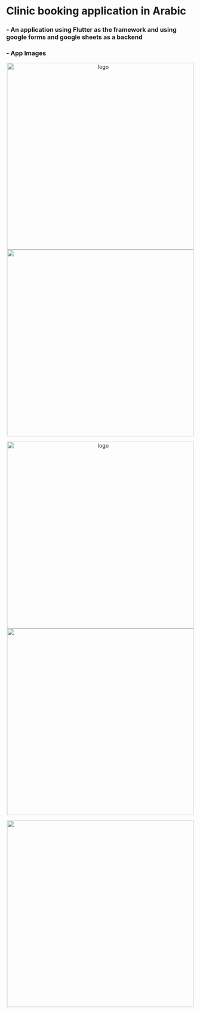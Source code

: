 # Clinic booking application in Arabic

### - An application using Flutter as the framework and using google forms and google sheets as a backend

### - App Images
<p align="center">
<img src="https://user-images.githubusercontent.com/58824775/212295260-6b3b3afd-b5a9-405a-8643-c4475176cb9b.jpg" alt="logo" height="500"> <img src="https://user-images.githubusercontent.com/58824775/212305532-b761f0c7-4d4f-4618-bfd1-a15cb7cfe539.jpg" height="500">
</p>

<p align="center">
<img src="https://user-images.githubusercontent.com/58824775/212305857-3a72921c-7a91-4b3b-aa0f-f2244ad79834.jpg" alt="logo" height="500"> <img src="https://user-images.githubusercontent.com/58824775/212305882-bec31604-360e-4399-9327-535e1872801f.jpg" height="500">
</p>

<p align="center">
<img src="https://user-images.githubusercontent.com/58824775/212305908-ef4ab5c0-ba70-41b9-96e8-60023d24e263.jpg" height="500">
</p>
